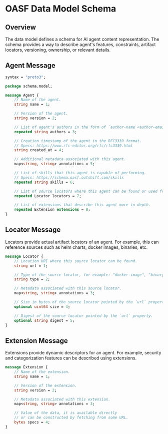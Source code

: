 # OASF Data Model Schema

## Overview

The data model defines a schema for AI agent content representation. The schema provides a way to describe agent's features, constraints, artifact locators, versioning, ownership, or relevant details.

## Agent Message

```proto
syntax = "proto3";

package schema.model;

message Agent {
    // Name of the agent.
    string name = 1;

    // Version of the agent.
    string version = 2;

    // List of agent's authors in the form of `author-name <author-email>`.
    repeated string authors = 3;

    // Creation timestamp of the agent in the RFC3339 format.
    // Specs: https://www.rfc-editor.org/rfc/rfc3339.html
    string created_at = 4;

    // Additional metadata associated with this agent.
    map<string, string> annotations = 5;

    // List of skills that this agent is capable of performing.
    // Specs: https://schema.oasf.outshift.com/skills
    repeated string skills = 6;

    // List of source locators where this agent can be found or used from.
    repeated Locator locators = 7;

    // List of extensions that describe this agent more in depth.
    repeated Extension extensions = 8;
}
```

## Locator Message

Locators provide actual artifact locators of an agent. For example, this can reference sources such as helm charts, docker images, binaries, etc.

```proto
message Locator {
    // Location URI where this source locator can be found.
    string url = 1;

    // Type of the source locator, for example: "docker-image", "binary", "source-code".
    string type = 2;

    // Metadata associated with this source locator.
    map<string, string> annotations = 3;

    // Size in bytes of the source locator pointed by the `url` property.
    optional uint64 size = 4;

    // Digest of the source locator pointed by the `url` property.
    optional string digest = 5;
}
```

## Extension Message

Extensions provide dynamic descriptors for an agent. For example, security and categorization features can be described using extensions.

```proto
message Extension {
    // Name of the extension.
    string name = 1;

    // Version of the extension.
    string version = 2;

    // Metadata associated with this extension.
    map<string, string> annotations = 3;

    // Value of the data, it is available directly
    // or can be constructed by fetching from some URL.
    bytes specs = 4;
}
```
